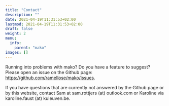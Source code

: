 ```yaml
---
title: "Contact"
description: ""
date: 2021-04-19T11:31:53+02:00
lastmod: 2021-04-19T11:31:53+02:00
draft: false
weight: 2
menu:
  info:
    parent: "mako"
images: []
---
```


Running into problems with mako? Do you have a feature to suggest? Please open an issue on the Github page: <a href="https://github.com/ramellose/mako/issues">https://github.com/ramellose/mako/issues</a>. 

If you have questions that are currently not answered by the Github page or by this website, contact Sam at sam.rottjers (at) outlook.com or Karoline via karoline.faust (at) kuleuven.be. 